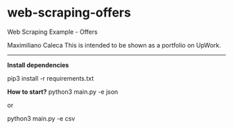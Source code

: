 # web-scraping-offers
Web Scraping Example - Offers

Maximiliano Caleca 
This is intended to be shown as a portfolio on UpWork.

-----------------------------------

**Install dependencies**

pip3 install -r requirements.txt

**How to start?**
python3 main.py -e json

or

python3 main.py -e csv
